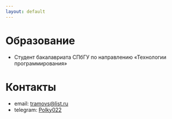 ```yaml
---
layout: default
---
```


# Образование
- Студент бакалавриата СПбГУ по направлению «Технологии программирования»

# Контакты
- email: tramovs@list.ru 
- telegram: [Polky022](https://t.me/Polky022)
